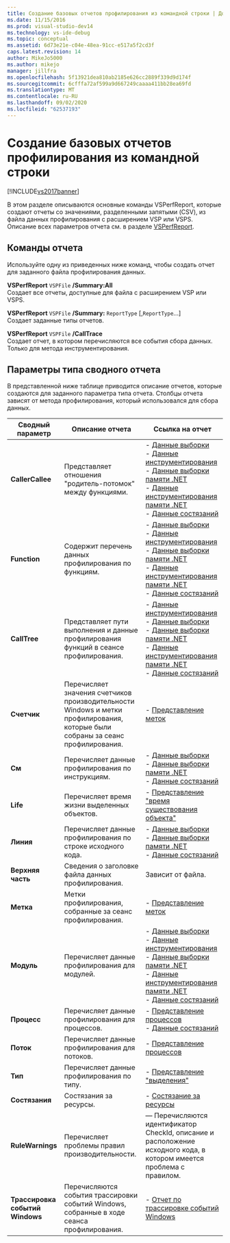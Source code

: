 ```yaml
---
title: Создание базовых отчетов профилирования из командной строки | Документы Майкрософт
ms.date: 11/15/2016
ms.prod: visual-studio-dev14
ms.technology: vs-ide-debug
ms.topic: conceptual
ms.assetid: 6d73e21e-c04e-48ea-91cc-e517a5f2cd3f
caps.latest.revision: 14
author: MikeJo5000
ms.author: mikejo
manager: jillfra
ms.openlocfilehash: 5f13921dea810ab2185e626cc2889f339d9d174f
ms.sourcegitcommit: 6cfffa72af599a9d667249caaaa411bb28ea69fd
ms.translationtype: MT
ms.contentlocale: ru-RU
ms.lasthandoff: 09/02/2020
ms.locfileid: "62537193"
---
```

# <a name="creating-basic-profiling-reports-from-the-command-line"></a>Создание базовых отчетов профилирования из командной строки
[!INCLUDE[vs2017banner](../includes/vs2017banner.md)]

В этом разделе описываются основные команды VSPerfReport, которые создают отчеты со значениями, разделенными запятыми (CSV), из файла данных профилирования с расширением VSP или VSPS. Описание всех параметров отчета см. в разделе [VSPerfReport](../profiling/vsperfreport.md).  
  
## <a name="report-commands"></a>Команды отчета  
 Используйте одну из приведенных ниже команд, чтобы создать отчет для заданного файла профилирования данных.  
  
 **VSPerfReport** `VSPFile` **/Summary:All**  
 Создает все отчеты, доступные для файла с расширением VSP или VSPS.  
  
 **VSPerfReport** `VSPFile` **/Summary:** `ReportType` [,`ReportType`...]  
 Создает заданные типы отчетов.  
  
 **VSPerfReport** `VSPFile` **/CallTrace**  
 Создает отчет, в котором перечисляются все события сбора данных. Только для метода инструментирования.  
  
## <a name="summary-report-type-parameters"></a>Параметры типа сводного отчета  
 В представленной ниже таблице приводится описание отчетов, которые создаются для заданного параметра типа отчета. Столбцы отчета зависят от метода профилирования, который использовался для сбора данных.  
  
|Сводный параметр|Описание отчета|Ссылка на отчет|  
|-----------------------|------------------------|----------------------|  
|**CallerCallee**|Представляет отношения "родитель-потомок" между функциями.|-   [Данные выборки](../profiling/caller-callee-view-sampling-data.md)<br />-   [Данные инструментирования](../profiling/caller-callee-view-instrumentation-data.md)<br />-   [Данные выборки памяти .NET](../profiling/caller-callee-view-dotnet-memory-sampling-data.md)<br />-   [Данные инструментирования памяти .NET](../profiling/caller-callee-view-net-memory-instrumentation-data.md)<br />-   [Данные состязаний](../profiling/caller-callee-view-contention-data.md)|  
|**Function**|Содержит перечень данных профилирования по функциям.|-   [Данные выборки](../profiling/functions-view-sampling-data.md)<br />-   [Данные инструментирования](../profiling/functions-view-instrumentation-data.md)<br />-   [Данные выборки памяти .NET](../profiling/functions-view-dotnet-memory-sampling-data.md)<br />-   [Данные инструментирования памяти .NET](../profiling/functions-view-dotnet-memory-instrumentation-data.md)<br />-   [Данные состязаний](../profiling/functions-view-contention-data.md)|  
|**CallTree**|Представляет пути выполнения и данные профилирования функций в сеансе профилирования.|-   [Данные инструментирования](../profiling/call-tree-view-instrumentation-data.md)<br />-   [Данные выборки](../profiling/call-tree-view-sampling-data.md)<br />-   [Данные выборки памяти .NET](../profiling/call-tree-view-dotnet-memory-sampling-data.md)<br />-   [Данные инструментирования памяти .NET](../profiling/call-tree-view-dotnet-memory-instrumentation-data.md)<br />-   [Данные состязаний](../profiling/call-tree-view-contention-data.md)|  
|**Счетчик**|Перечисляет значения счетчиков производительности Windows и метки профилирования, которые были собраны за сеанс профилирования.|-   [Представление меток](../profiling/marks-view.md)|  
|**См**|Перечисляет данные профилирования по инструкциям.|-   [Данные выборки](../profiling/instruction-pointers-ips-view-sampling-data.md)<br />-   [Данные выборки памяти .NET](../profiling/instruction-pointers-ips-view-dotnet-memory-sampling-data.md)<br />-   [Данные состязаний](../profiling/instruction-pointers-ips-view-contention-data.md)|  
|**Life**|Перечисляет время жизни выделенных объектов.|-   [Представление "время существования объекта"](../profiling/object-lifetime-view.md)|  
|**Линия**|Перечисляет данные профилирования по строке исходного кода.|-   [Данные выборки](../profiling/lines-view-sampling-data.md)<br />-   [Данные выборки памяти .NET](../profiling/lines-view-dotnet-memory-sampling-data.md)<br />-   [Данные состязаний](../profiling/lines-view-contention-data.md)|  
|**Верхняя часть**|Сведения о заголовке файла данных профилирования.|Зависит от файла.|  
|**Метка**|Метки профилирования, собранные за сеанс профилирования.|-   [Представление меток](../profiling/marks-view.md)|  
|**Модуль**|Перечисляет данные профилирования для модулей.|-   [Данные выборки](../profiling/modules-view-sampling-data.md)<br />-   [Данные инструментирования](../profiling/modules-view-instrumentation-data.md)<br />-   [Данные выборки памяти .NET](../profiling/modules-view-dotnet-memory-sampling-data.md)<br />-   [Данные инструментирования памяти .NET](../profiling/modules-view-dotnet-memory-instrumentation-data.md)<br />-   [Данные состязаний](../profiling/modules-view-contention-data.md)|  
|**Процесс**|Перечисляет данные профилирования для процессов.|-   [Представление процессов](../profiling/process-view.md)<br />-   [Данные состязаний](../profiling/process-view-contention-data.md)|  
|**Поток**|Перечисляет данные профилирования для потоков.|-   [Представление процессов](../profiling/process-view.md)|  
|**Тип**|Перечисляет данные профилирования по типу.|-   [Представление "выделения"](../profiling/dotnet-memory-allocations-view.md)|  
|**Состязания**|Состязания за ресурсы.|-   [Состязание за ресурсы](../profiling/resource-contentions-view-contention-data.md)|  
|**RuleWarnings**|Перечисляет проблемы правил производительности.|— Перечисляются идентификатор CheckId, описание и расположение исходного кода, в котором имеется проблема с правилом.|  
|**Трассировка событий Windows**|Перечисляются события трассировки событий Windows, собранные в ходе сеанса профилирования.|-   [Отчет по трассировке событий Windows](../profiling/event-tracing-for-windows-etw-report.md)|
